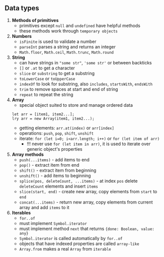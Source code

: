 ## Data types
1. **Methods of primitives**
    - primitives except `null` and `undefined` have helpful methods
    - these methods work through `temporary objects`
2. **Numbers**
    - `isFinite` is used to validate a number
    - `parseInt` parses a string and returns an integer
    - `Math.floor`, `Math.ceil`, `Math.trunc`, `Math.round`
3. **String**
    - can have strings in `"some str"`, `'some str'` or between backticks
    - `[]` or `.at` to get a character
    - `slice` or `substring` to get a substring
    - `toLowerCase` or `toUpperCase`
    - `indexOf` to look for substring, also `includes`, `startsWith`, `endsWith`
    - `trim` to remove spaces at start and end of string
    - `repeat` to repeat the string
4. **Array**
    - special object suited to store and manage ordered data
    ```
    let arr = [item1, item2...];
    lry arr = new Array(item1, item2...);
    ```
    - getting elements: `arr.at(index)` or `arr[index]`
    - operations: `push`, `pop`, `shift`, `unshift`
    - iterate: `for (let i=0; i<arr.length; i++)` or `for (let item of arr)`
        - !!! never use `for (let item in arr)`, it is used to iterate over generic object's properties
5. **Array methods**
    - `push(...items)` - add items to end
    - `pop()` - extract item from end
    - `shift()` - extract item from beginning
    - `unshift()` - add items to beginning
    - `splice(pos, deleteCount, ...items)` - at index `pos` delete `deleteCount` elements and insert `items`
    - `slice(start, end)` - create new array, copy elements from `start` to `end`
    - `concat(...items)` - return new array, copy elements from current array and add `items` to it
6. **Iterables**
    - `for..of`
    - must implement `Symbol.iterator`
    - must implement method `next` that returns `{done: Boolean, value: any}`
    - `Symbol.iterator` is called automatically by `for..of`
    - objects that have indexed properties are called `array-like`
    - `Array.from` makes a real `Array` from `iterable`
